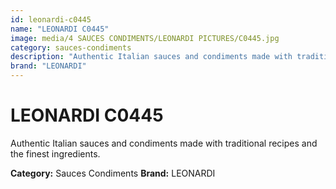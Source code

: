 ```yaml
---
id: leonardi-c0445
name: "LEONARDI C0445"
image: media/4 SAUCES CONDIMENTS/LEONARDI PICTURES/C0445.jpg
category: sauces-condiments
description: "Authentic Italian sauces and condiments made with traditional recipes and the finest ingredients."
brand: "LEONARDI"
---
```


# LEONARDI C0445

Authentic Italian sauces and condiments made with traditional recipes and the finest ingredients.

**Category:** Sauces Condiments
**Brand:** LEONARDI

